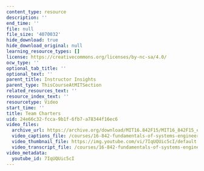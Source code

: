 ```yaml
---
content_type: resource
description: ''
end_time: ''
file: null
file_size: '4070032'
hide_download: true
hide_download_original: null
learning_resource_types: []
license: https://creativecommons.org/licenses/by-nc-sa/4.0/
ocw_type: ''
optional_tab_title: ''
optional_text: ''
parent_title: Instructor Insights
parent_type: ThisCourseAtMITSection
related_resources_text: ''
resource_index_text: ''
resourcetype: Video
start_time: ''
title: Team Charters
uid: 24e66c32-fcca-9b1f-6fb7-a78344f16ec6
video_files:
  archive_url: https://archive.org/download/MIT16.842F15/MIT16_842F15_educator_07_300k.mp4
  video_captions_file: /courses/16-842-fundamentals-of-systems-engineering-fall-2015/c853450cc57c57a880575785147bac86_7IqUQUic5cI.vtt
  video_thumbnail_file: https://img.youtube.com/vi/7IqUQUic5cI/default.jpg
  video_transcript_file: /courses/16-842-fundamentals-of-systems-engineering-fall-2015/c5125a139c09702159334ae087330c49_7IqUQUic5cI.pdf
video_metadata:
  youtube_id: 7IqUQUic5cI
---
```

